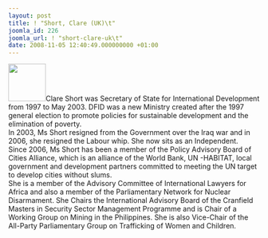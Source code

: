 ```yaml
---
layout: post
title: ! "Short, Clare (UK)\t"
joomla_id: 226
joomla_url: ! "short-clare-uk\t"
date: 2008-11-05 12:40:49.000000000 +01:00
---
```

<img src="http://www.freegaza.org/uploads/passengers/file_16780e94d4_ClareShort.png" width="75" />Clare Short was Secretary of State for International Development from 1997 to May 2003. DFID was a new Ministry created after the 1997 general election to promote policies for sustainable development and the elimination of poverty.<br />In 2003, Ms Short resigned from the Government over the Iraq war and in 2006, she resigned the Labour whip. She now sits as an Independent.<br />Since 2006, Ms Short has been a member of the Policy Advisory Board of Cities Alliance, which is an alliance of the World Bank, UN -HABITAT, local government and development partners committed to meeting the UN target to develop cities without slums.<br />She is a member of the Advisory Committee of International Lawyers for Africa and also a member of the Parliamentary Network for Nuclear Disarmament. She Chairs the International Advisory Board of the Cranfield Masters in Security Sector Management Programme and is Chair of a Working Group on Mining in the Philippines. She is also Vice-Chair of the All-Party Parliamentary Group on Trafficking of Women and Children.<p><a href=""></a></p>

